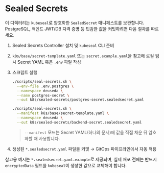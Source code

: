# Sealed Secrets

이 디렉터리는 `kubeseal`로 암호화한 `SealedSecret` 매니페스트를 보관합니다. PostgreSQL, 백엔드 JWT/DB 자격 증명 등 민감한 값을 커밋하려면 다음 절차를 따르세요.

1. Sealed Secrets Controller 설치 및 `kubeseal` CLI 준비
2. `k8s/base/secret-template.yaml` 또는 `secret.example.yaml`을 참고해 로컬 임시 Secret YAML 혹은 `.env` 파일 작성
3. 스크립트 실행
   ```bash
   ./scripts/seal-secrets.sh \
     --env-file .env.postgres \
     --namespace deuseda \
     --name postgres-secret \
     --out k8s/sealed-secrets/postgres-secret.sealedsecret.yaml

   ./scripts/seal-secrets.sh \
     --manifest k8s/base/secret-template.yaml \
     --namespace deuseda \
     --out k8s/sealed-secrets/backend-secret.sealedsecret.yaml
   ```
   > `--manifest` 모드는 Secret YAML(하나의 문서)에 값을 직접 채운 뒤 암호화할 때 사용합니다.

4. 생성된 `*.sealedsecret.yaml` 파일을 커밋 → GitOps 파이프라인에서 자동 적용

참고용 예시는 `*.sealedsecret.yaml.example`로 제공되며, 실제 배포 전에는 반드시 `encryptedData` 필드를 `kubeseal`이 생성한 값으로 교체해야 합니다.
